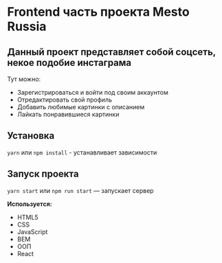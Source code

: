 # Frontend часть проекта Mesto Russia

## Данный проект представляет собой соцсеть, некое подобие инстаграма
Тут можно:
* Зарегистрироваться и войти под своим аккаунтом
* Отредактировать свой профиль
* Добавить любимые картинки с описанием
* Лайкать понравившиеся картинки


## Установка

`yarn` или `npm install` - устанавливает зависимости

## Запуск проекта

`yarn start` или `npm run start` — запускает сервер


**Используется:**

* HTML5
* CSS
* JavaScript
* BEM
* ООП
* React